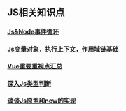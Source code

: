 ## JS相关知识点

#### [Js&Node事件循环](https://github.com/jingegebuguai/JavaScript-/blob/master/Js%26Node%E4%BA%8B%E4%BB%B6%E5%BE%AA%E7%8E%AF.md)
#### [Js变量对象，执行上下文，作用域链基础](https://github.com/jingegebuguai/JavaScript-/blob/master/Js%E5%8F%98%E9%87%8F%E5%AF%B9%E8%B1%A1%EF%BC%8C%E6%89%A7%E8%A1%8C%E4%B8%8A%E4%B8%8B%E6%96%87%EF%BC%8C%E4%BD%9C%E7%94%A8%E5%9F%9F%E9%93%BE%E5%9F%BA%E7%A1%80.md)
#### [Vue重要重视点汇总](https://github.com/jingegebuguai/JavaScript-/blob/master/Vue%E9%87%8D%E8%A6%81%E9%87%8D%E8%A7%86%E7%82%B9%E6%B1%87%E6%80%BB.md)
#### [深入Js类型判断](https://github.com/jingegebuguai/JavaScript-/blob/master/%E6%B7%B1%E5%85%A5Js%E7%B1%BB%E5%9E%8B%E5%88%A4%E6%96%AD.md)
#### [谈谈Js原型和new的实现](https://github.com/jingegebuguai/JavaScript-/blob/master/%E8%B0%88%E8%B0%88Js%E5%8E%9F%E5%9E%8B%E5%92%8Cnew%E7%9A%84%E5%AE%9E%E7%8E%B0.md)